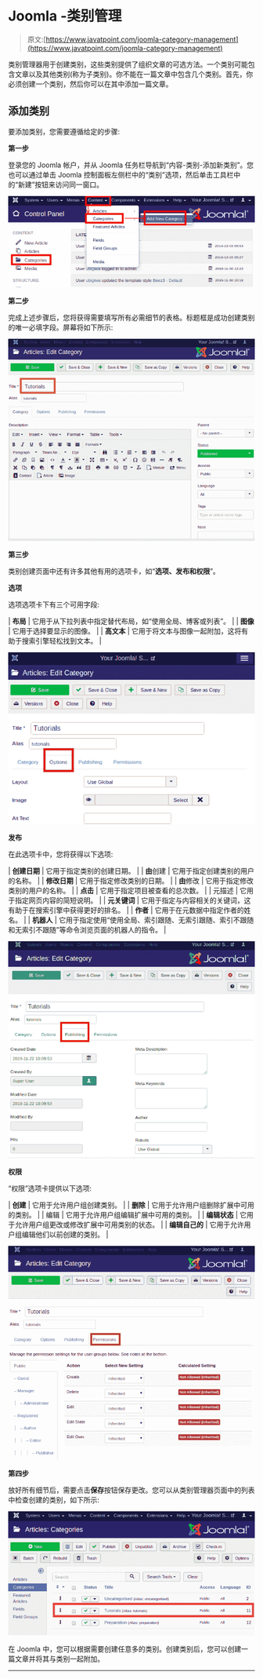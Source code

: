 # Joomla -类别管理

> 原文:[https://www.javatpoint.com/joomla-category-management](https://www.javatpoint.com/joomla-category-management)

类别管理器用于创建类别，这些类别提供了组织文章的可选方法。一个类别可能包含文章以及其他类别(称为子类别)。你不能在一篇文章中包含几个类别。首先，你必须创建一个类别，然后你可以在其中添加一篇文章。

## 添加类别

要添加类别，您需要遵循给定的步骤:

**第一步**

登录您的 Joomla 帐户，并从 Joomla 任务栏导航到“内容-类别-添加新类别”。您也可以通过单击 Joomla 控制面板左侧栏中的“类别”选项，然后单击工具栏中的“新建”按钮来访问同一窗口。

![Joomla Category Management](img/1e6c0aac651b4e3e468a91b41fe487b7.png)

**第二步**

完成上述步骤后，您将获得需要填写所有必需细节的表格。标题框是成功创建类别的唯一必填字段。屏幕将如下所示:

![Joomla Category Management](img/a791f8544c77a67c41a04e5f41c61a3a.png)

**第三步**

类别创建页面中还有许多其他有用的选项卡，如“**选项、发布和权限**”。

**选项**

选项选项卡下有三个可用字段:

| **布局** | 它用于从下拉列表中指定替代布局，如“使用全局、博客或列表”。 |
| **图像** | 它用于选择要显示的图像。 |
| **高文本** | 它用于将文本与图像一起附加，这将有助于搜索引擎轻松找到文本。 |

![Joomla Category Management](img/e58b1421cf94f9544507da43e1e62e76.png)

**发布**

在此选项卡中，您将获得以下选项:

| **创建日期** | 它用于指定类别的创建日期。 |
| **由**创建 | 它用于指定创建类别的用户的名称。 |
| **修改日期** | 它用于指定修改类别的日期。 |
| **由**修改 | 它用于指定修改类别的用户的名称。 |
| **点击** | 它用于指定项目被查看的总次数。 |
| 元描述 | 它用于指定网页内容的简短说明。 |
| **元关键词** | 它用于指定与内容相关的关键词，这有助于在搜索引擎中获得更好的排名。 |
| **作者** | 它用于在元数据中指定作者的姓名。 |
| **机器人** | 它用于指定使用“使用全局、索引跟随、无索引跟随、索引不跟随和无索引不跟随”等命令浏览页面的机器人的指令。 |

![Joomla Category Management](img/f22f04f1027bf4b77d14d33d882da860.png)

**权限**

“权限”选项卡提供以下选项:

| **创建** | 它用于允许用户组创建类别。 |
| **删除** | 它用于允许用户组删除扩展中可用的类别。 |
| 编辑 | 它用于允许用户组编辑扩展中可用的类别。 |
| **编辑状态** | 它用于允许用户组更改或修改扩展中可用类别的状态。 |
| **编辑自己的** | 它用于允许用户组编辑他们以前创建的类别。 |

![Joomla Category Management](img/2dcb8aa13a794cf34fa92b0446029e5a.png)

**第四步**

放好所有细节后，需要点击**保存**按钮保存更改。您可以从类别管理器页面中的列表中检查创建的类别，如下所示:

![Joomla Category Management](img/5e52670a00fa75cf2ec699d4c2fae457.png)

在 Joomla 中，您可以根据需要创建任意多的类别。创建类别后，您可以创建一篇文章并将其与类别一起附加。

* * *